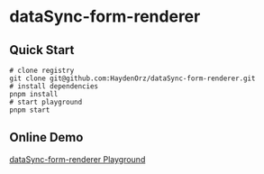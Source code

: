 # dataSync-form-renderer

## Quick Start
```shell
# clone registry
git clone git@github.com:HaydenOrz/dataSync-form-renderer.git
# install dependencies
pnpm install
# start playground
pnpm start
```

## Online Demo
[dataSync-form-renderer Playground](https://haydenorz.github.io/dataSync-form-renderer/)
